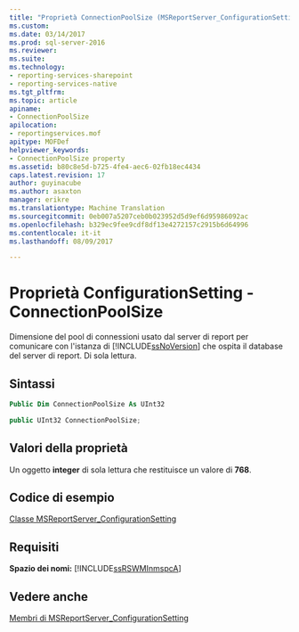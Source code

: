 ```yaml
---
title: "Proprietà ConnectionPoolSize (MSReportServer_ConfigurationSetting WMI) | Documenti Microsoft"
ms.custom: 
ms.date: 03/14/2017
ms.prod: sql-server-2016
ms.reviewer: 
ms.suite: 
ms.technology:
- reporting-services-sharepoint
- reporting-services-native
ms.tgt_pltfrm: 
ms.topic: article
apiname:
- ConnectionPoolSize
apilocation:
- reportingservices.mof
apitype: MOFDef
helpviewer_keywords:
- ConnectionPoolSize property
ms.assetid: b80c8e5d-b725-4fe4-aec6-02fb18ec4434
caps.latest.revision: 17
author: guyinacube
ms.author: asaxton
manager: erikre
ms.translationtype: Machine Translation
ms.sourcegitcommit: 0eb007a5207ceb0b023952d5d9ef6d95986092ac
ms.openlocfilehash: b329ec9fee9cdf8df13e4272157c2915b6d64996
ms.contentlocale: it-it
ms.lasthandoff: 08/09/2017

---
```

# <a name="configurationsetting-property---connectionpoolsize"></a>Proprietà ConfigurationSetting - ConnectionPoolSize
  Dimensione del pool di connessioni usato dal server di report per comunicare con l'istanza di [!INCLUDE[ssNoVersion](../../includes/ssnoversion-md.md)] che ospita il database del server di report. Di sola lettura.  
  
## <a name="syntax"></a>Sintassi  
  
```vb  
Public Dim ConnectionPoolSize As UInt32  
```  
  
```csharp  
public UInt32 ConnectionPoolSize;  
```  
  
## <a name="property-values"></a>Valori della proprietà  
 Un oggetto **integer** di sola lettura che restituisce un valore di **768**.  
  
## <a name="example-code"></a>Codice di esempio  
 [Classe MSReportServer_ConfigurationSetting](../../reporting-services/wmi-provider-library-reference/msreportserver-configurationsetting-class.md)  
  
## <a name="requirements"></a>Requisiti  
 **Spazio dei nomi:** [!INCLUDE[ssRSWMInmspcA](../../includes/ssrswminmspca-md.md)]  
  
## <a name="see-also"></a>Vedere anche  
 [Membri di MSReportServer_ConfigurationSetting](../../reporting-services/wmi-provider-library-reference/msreportserver-configurationsetting-members.md)  
  
  
